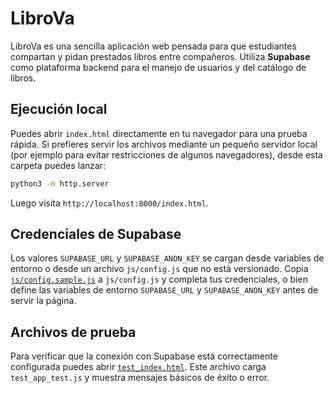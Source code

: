 # LibroVa


LibroVa es una sencilla aplicación web pensada para que estudiantes compartan y pidan prestados libros entre compañeros. Utiliza **Supabase** como plataforma backend para el manejo de usuarios y del catálogo de libros.

## Ejecución local

Puedes abrir `index.html` directamente en tu navegador para una prueba rápida. Si prefieres servir los archivos mediante un pequeño servidor local (por ejemplo para evitar restricciones de algunos navegadores), desde esta carpeta puedes lanzar:

```bash
python3 -m http.server
```

Luego visita `http://localhost:8000/index.html`.

## Credenciales de Supabase

Los valores `SUPABASE_URL` y `SUPABASE_ANON_KEY` se cargan desde variables de entorno o desde un archivo `js/config.js` que no está versionado. Copia [`js/config.sample.js`](js/config.sample.js) a `js/config.js` y completa tus credenciales, o bien define las variables de entorno `SUPABASE_URL` y `SUPABASE_ANON_KEY` antes de servir la página.

## Archivos de prueba

Para verificar que la conexión con Supabase está correctamente configurada puedes abrir [`test_index.html`](test_index.html). Este archivo carga `test_app_test.js` y muestra mensajes básicos de éxito o error.
